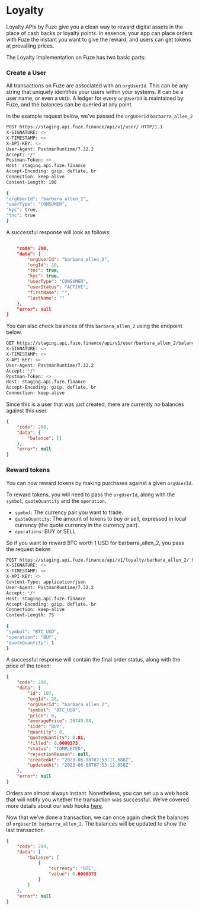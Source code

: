 # Loyalty
Loyalty APIs by Fuze give you a clean way to reward digital assets in the place of cash backs or loyalty points. In essence, your app can place orders with Fuze the instant you want to give the reward, and users can get tokens at prevailing prices.

The Loyalty Implementation on Fuze has two basic parts:

### Create a User
All transactions on Fuze are associated with an `orgUserId`. This can be any string that uniquely identifies your users within your systems. It can be a user name, or even a `UUID`. A ledger for every `orgUserId` is maintained by Fuze, and the balances can be queried at any point. 

In the example request below, we’ve passed the `orgUserId` `barbarra_allen_2`

```bash
POST https://staging.api.fuze.finance/api/v1/user/ HTTP/1.1
X-SIGNATURE: <>
X-TIMESTAMP: <>
X-API-KEY: <>
User-Agent: PostmanRuntime/7.32.2
Accept: */*
Postman-Token: <>
Host: staging.api.fuze.finance
Accept-Encoding: gzip, deflate, br
Connection: keep-alive
Content-Length: 100
 
{
"orgUserId": "barbara_allen_2",
"userType": "CONSUMER",
"kyc": true,
"tnc": true
}
```

A successful response will look as follows:
```json

    "code": 200,
    "data": {
        "orgUserId": "barbara_allen_2",
        "orgId": 10,
        "tnc": true,
        "kyc": true,
        "userType": "CONSUMER",
        "userStatus": "ACTIVE",
        "firstName": "",
        "lastName": ""
    },
    "error": null
}
```

You can also check balances of this `barbara_allen_2` using the endpoint below.
```bash
GET https://staging.api.fuze.finance/api/v1/user/barbara_allen_2/balance/ HTTP/1.1
X-SIGNATURE: <>
X-TIMESTAMP: <>
X-API-KEY: <>
User-Agent: PostmanRuntime/7.32.2
Accept: */*
Postman-Token: <>
Host: staging.api.fuze.finance
Accept-Encoding: gzip, deflate, br
Connection: keep-alive
```

Since this is a user that was just created, there are currently no balances against this user.

```json
{
    "code": 200,
    "data": {
        "balance": []
    },
    "error": null
}
```

### Reward tokens
You can now reward tokens by making purchases against a given `orgUserId`.

To reward tokens,  you will need to pass the `orgUserId`, along with the `symbol`, `quoteQuantity` and the `operation`. 

- `symbol`: The currency pair you want to trade. 
- `quoteQuantity`: The amount of tokens to buy or sell, expressed in local currency (the quote currency in the currency pair). 
- `operations`: BUY or SELL

So if you want to reward BTC worth 1 USD for barbarra_allen_2, you pass the request below:

```bash
POST https://staging.api.fuze.finance/api/v1/loyalty/barbara_allen_2/ HTTP/1.1
X-SIGNATURE: <>
X-TIMESTAMP: <>
X-API-KEY: <>
Content-Type: application/json
User-Agent: PostmanRuntime/7.32.2
Accept: */*
Host: staging.api.fuze.finance
Accept-Encoding: gzip, deflate, br
Connection: keep-alive
Content-Length: 75
 
{
"symbol": "BTC_USD",
"operation": "BUY",
"quoteQuantity": 1
}
```

A successful response will contain the final order status, along with the price of the token:

```json
{
    "code": 200,
    "data": {
        "id": 107,
        "orgId": 28,
        "orgUserId": "barbara_allen_2",
        "symbol": "BTC_USD",
        "price": 0,
        "averagePrice": 26749.08,
        "side": "BUY",
        "quantity": 0,
        "quoteQuantity": 0.01,
        "filled": 0.0000373,
        "status": "COMPLETED",
        "rejectionReason": null,
        "createdAt": "2023-06-08T07:53:11.688Z",
        "updatedAt": "2023-06-08T07:53:12.658Z"
    },
    "error": null
}
```

Orders are almost always instant. Nonetheless, you can set up a web hook that will notify you whether the transaction was successful. We’ve covered more details about our web hooks [here](/advanced/webhooks).

Now that we’ve done a transaction, we can once again check the balances of `orgUserId barbarra_allen_2`. The balances will be updated to show the last transaction.

```json
{
    "code": 200,
    "data": {
        "balance": [
            {
                "currency": "BTC",
                "value": 0.0000373
            }
        ]
    },
    "error": null
}
```
